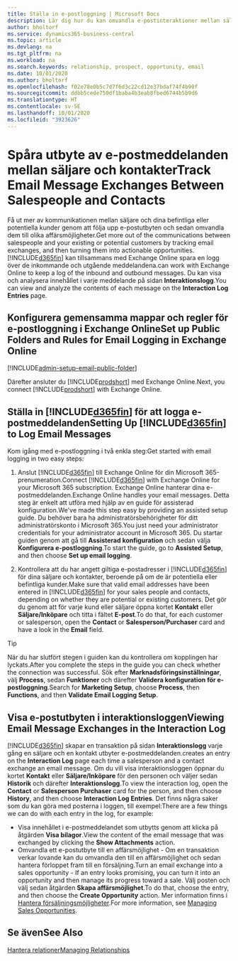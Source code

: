 ```yaml
---
title: Ställa in e-postloggning | Microsoft Docs
description: Lär dig hur du kan omvandla e-postinteraktioner mellan säljare och kunder till verkliga affärsmöjligheter.
author: bholtorf
ms.service: dynamics365-business-central
ms.topic: article
ms.devlang: na
ms.tgt_pltfrm: na
ms.workload: na
ms.search.keywords: relationship, prospect, opportunity, email
ms.date: 10/01/2020
ms.author: bholtorf
ms.openlocfilehash: f02e78e0b5c7d7f6d3c22cd12e37bdaf74f4b90f
ms.sourcegitcommit: ddbb5cede750df1baba4b3eab8fbed6744b5b9d6
ms.translationtype: HT
ms.contentlocale: sv-SE
ms.lasthandoff: 10/01/2020
ms.locfileid: "3923626"
---
```

# <a name="track-email-message-exchanges-between-salespeople-and-contacts"></a><span data-ttu-id="41041-103">Spåra utbyte av e-postmeddelanden mellan säljare och kontakter</span><span class="sxs-lookup"><span data-stu-id="41041-103">Track Email Message Exchanges Between Salespeople and Contacts</span></span>

<span data-ttu-id="41041-104">Få ut mer av kommunikationen mellan säljare och dina befintliga eller potentiella kunder genom att följa upp e-postutbyten och sedan omvandla dem till olika affärsmöjligheter.</span><span class="sxs-lookup"><span data-stu-id="41041-104">Get more out of the communications between salespeople and your existing or potential customers by tracking email exchanges, and then turning them into actionable opportunities.</span></span> [!INCLUDE[d365fin](includes/d365fin_md.md)] <span data-ttu-id="41041-105">kan tillsammans med Exchange Online spara en logg över de inkommande och utgående meddelandena.</span><span class="sxs-lookup"><span data-stu-id="41041-105">can work with Exchange Online to keep a log of the inbound and outbound messages.</span></span> <span data-ttu-id="41041-106">Du kan visa och analysera innehållet i varje meddelande på sidan **Interaktionslogg**.</span><span class="sxs-lookup"><span data-stu-id="41041-106">You can view and analyze the contents of each message on the **Interaction Log Entries** page.</span></span>

## <a name="set-up-public-folders-and-rules-for-email-logging-in-exchange-online"></a><span data-ttu-id="41041-107">Konfigurera gemensamma mappar och regler för e-postloggning i Exchange Online</span><span class="sxs-lookup"><span data-stu-id="41041-107">Set up Public Folders and Rules for Email Logging in Exchange Online</span></span>

[!INCLUDE[admin-setup-email-public-folder](includes/admin-setup-email-public-folder.md)]

<span data-ttu-id="41041-108">Därefter ansluter du [!INCLUDE[prodshort](includes/prodshort.md)] med Exchange Online.</span><span class="sxs-lookup"><span data-stu-id="41041-108">Next, you connect [!INCLUDE[prodshort](includes/prodshort.md)] with Exchange Online.</span></span>

## <a name="setting-up-d365fin-to-log-email-messages"></a><span data-ttu-id="41041-109">Ställa in [!INCLUDE[d365fin](includes/d365fin_md.md)] för att logga e-postmeddelanden</span><span class="sxs-lookup"><span data-stu-id="41041-109">Setting Up [!INCLUDE[d365fin](includes/d365fin_md.md)] to Log Email Messages</span></span>

<span data-ttu-id="41041-110">Kom igång med e-postloggning i två enkla steg:</span><span class="sxs-lookup"><span data-stu-id="41041-110">Get started with email logging in two easy steps:</span></span>

1. <span data-ttu-id="41041-111">Anslut [!INCLUDE[d365fin](includes/d365fin_md.md)] till Exchange Online för din Microsoft 365-prenumeration.</span><span class="sxs-lookup"><span data-stu-id="41041-111">Connect [!INCLUDE[d365fin](includes/d365fin_md.md)] with Exchange Online for your Microsoft 365 subscription.</span></span> <span data-ttu-id="41041-112">Exchange Online hanterar dina e-postmeddelanden.</span><span class="sxs-lookup"><span data-stu-id="41041-112">Exchange Online handles your email messages.</span></span> <span data-ttu-id="41041-113">Detta steg är enkelt att utföra med hjälp av en guide för assisterad konfiguration.</span><span class="sxs-lookup"><span data-stu-id="41041-113">We've made this step easy by providing an assisted setup guide.</span></span> <span data-ttu-id="41041-114">Du behöver bara ha administratörsbehörigheter för ditt administratörskonto i Microsoft 365.</span><span class="sxs-lookup"><span data-stu-id="41041-114">You just need your administrator credentials for your administrator account in Microsoft 365.</span></span> <span data-ttu-id="41041-115">Du startar guiden genom att gå till **Assisterad konfiguration** och sedan välja **Konfigurera e-postloggning**.</span><span class="sxs-lookup"><span data-stu-id="41041-115">To start the guide, go to **Assisted Setup**, and then choose **Set up email logging**.</span></span>  

2. <span data-ttu-id="41041-116">Kontrollera att du har angett giltiga e-postadresser i [!INCLUDE[d365fin](includes/d365fin_md.md)] för dina säljare och kontakter, beroende på om de är potentiella eller befintliga kunder.</span><span class="sxs-lookup"><span data-stu-id="41041-116">Make sure that valid email addresses have been entered in [!INCLUDE[d365fin](includes/d365fin_md.md)] for your sales people and contacts, depending on whether they are potential or existing customers.</span></span> <span data-ttu-id="41041-117">Det gör du genom att för varje kund eller säljare öppna kortet **Kontakt** eller **Säljare/Inköpare** och titta i fältet **E-post**.</span><span class="sxs-lookup"><span data-stu-id="41041-117">To do that, for each customer or salesperson, open the **Contact** or **Salesperson/Purchaser** card and have a look in the **Email** field.</span></span>

> [!Tip]
> <span data-ttu-id="41041-118">När du har slutfört stegen i guiden kan du kontrollera om kopplingen har lyckats.</span><span class="sxs-lookup"><span data-stu-id="41041-118">After you complete the steps in the guide you can check whether the connection was successful.</span></span> <span data-ttu-id="41041-119">Sök efter **Marknadsföringsinställningar**, välj **Process**, sedan **Funktioner** och därefter **Validera konfiguration för e-postloggning**.</span><span class="sxs-lookup"><span data-stu-id="41041-119">Search for **Marketing Setup**, choose **Process**, then **Functions**, and then **Validate Email Logging Setup**.</span></span>

## <a name="viewing-email-message-exchanges-in-the-interaction-log"></a><span data-ttu-id="41041-120">Visa e-postutbyten i interaktionsloggen</span><span class="sxs-lookup"><span data-stu-id="41041-120">Viewing Email Message Exchanges in the Interaction Log</span></span>

[!INCLUDE[d365fin](includes/d365fin_md.md)] <span data-ttu-id="41041-121">skapar en transaktion på sidan **Interaktionslogg** varje gång en säljare och en kontakt utbyter e-postmeddelanden.</span><span class="sxs-lookup"><span data-stu-id="41041-121">creates an entry on the **Interaction Log** page each time a salesperson and a contact exchange an email message.</span></span> <span data-ttu-id="41041-122">Om du vill visa interaktionsloggen öppnar du kortet **Kontakt** eller **Säljare/Inköpare** för den personen och väljer sedan **Historik** och därefter **Interaktionslogg**.</span><span class="sxs-lookup"><span data-stu-id="41041-122">To view the interaction log, open the **Contact** or **Salesperson Purchaser** card for the person, and then choose **History**, and then choose **Interaction Log Entries**.</span></span> <span data-ttu-id="41041-123">Det finns några saker som du kan göra med posterna i loggen, till exempel:</span><span class="sxs-lookup"><span data-stu-id="41041-123">There are a few things we can do with each entry in the log, for example:</span></span>

- <span data-ttu-id="41041-124">Visa innehållet i e-postmeddelandet som utbytts genom att klicka på åtgärden **Visa bilagor**.</span><span class="sxs-lookup"><span data-stu-id="41041-124">View the content of the email message that was exchanged by clicking the **Show Attachments** action.</span></span>
- <span data-ttu-id="41041-125">Omvandla ett e-postutbyte till en affärsmöjlighet - Om en transaktion verkar lovande kan du omvandla den till en affärsmöjlighet och sedan hantera förloppet fram till en försäljning.</span><span class="sxs-lookup"><span data-stu-id="41041-125">Turn an email exchange into a sales opportunity - If an entry looks promising, you can turn it into an opportunity and then manage its progress toward a sale.</span></span> <span data-ttu-id="41041-126">Välj posten och välj sedan åtgärden **Skapa affärsmöjlighet**.</span><span class="sxs-lookup"><span data-stu-id="41041-126">To do that, choose the entry, and then choose the **Create Opportunity** action.</span></span> <span data-ttu-id="41041-127">Mer information finns i [Hantera försäljningsmöjligheter](marketing-manage-sales-opportunities.md).</span><span class="sxs-lookup"><span data-stu-id="41041-127">For more information, see [Managing Sales Opportunities](marketing-manage-sales-opportunities.md).</span></span>

## <a name="see-also"></a><span data-ttu-id="41041-128">Se även</span><span class="sxs-lookup"><span data-stu-id="41041-128">See Also</span></span>
[<span data-ttu-id="41041-129">Hantera relationer</span><span class="sxs-lookup"><span data-stu-id="41041-129">Managing Relationships</span></span>](marketing-relationship-management.md)

